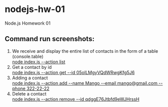 # nodejs-hw-01

Node.js Homework 01

## Command run screenshots:

1. We receive and display the entire list of contacts in the form of a table
   (console.table) <br>[node index.js --action list](https://ibb.co/FqmPgRz)
2. Get a contact by id
   <br>[node index.js --action get --id 05olLMgyVQdWRwgKfg5J6](https://ibb.co/p1WpV1b)
3. Adding a contact
   <br>[node index.js --action add --name Mango --email mango@gmail.com --phone 322-22-22](https://ibb.co/6R1MgYj)
4. Delete a contact
   <br>[node index.js --action remove --id qdggE76Jtbfd9eWJHrssH](https://ibb.co/jfrpRCL)
